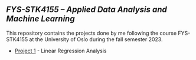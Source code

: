 ## *FYS-STK4155 – Applied Data Analysis and Machine Learning*

This repository contains the projects done by me following the course FYS-STK4155 at the University of Oslo during the fall semester 2023.

* [Project 1](https://github.com/achat97/FYS-STK4155/tree/main/Project1) - Linear Regression Analysis

